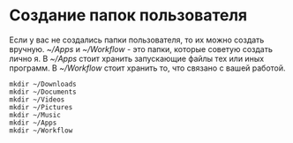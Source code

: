# Создание папок пользователя

Если у вас не создались папки пользователя, то их можно создать вручную. _\~/Apps_ и _\~/Workflow_ - это папки, которые советую создать лично я. В _\~/Apps_ стоит хранить запускающие файлы тех или иных программ. В _\~/Workflow_ стоит хранить то, что связано с вашей работой.

```shell
mkdir ~/Downloads
mkdir ~/Documents
mkdir ~/Videos
mkdir ~/Pictures
mkdir ~/Music
mkdir ~/Apps
mkdir ~/Workflow
```
